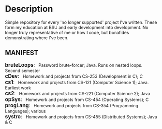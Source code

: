 # Description
 Simple repository for every 'no longer supported' project I've written. These form my education at BSU and early development into development. No longer truly representative of me or how I code, but bonafides demonstrating where I've been.  
  

 ## MANIFEST
  <span style="font-size:larger;">__bruteLoops__:</span> &nbsp; Password brute-forcer; Java. Runs on nested loops. Second semester  
  <span style="font-size:larger;">__cDev__:</span>  &nbsp;  Homework and projects from CS-253 (Development in C); C  
  <span style="font-size:larger;">__cs1__:</span>    &nbsp;  Homework and projects from CS-121 (Computer Science 1); Java. Earliest work  
  <span style="font-size:larger;">__cs2__:</span>    &nbsp;  Homework and projects from CS-221 (Computer Science 2); Java  
  <span style="font-size:larger;">__opSys__:</span>  &nbsp;  Homework and projects from CS-454 (Operating Systems); C  
  <span style="font-size:larger;">__progLang__:</span>   &nbsp;  Homework and projects from CS-354 (Programming Languages); various  
  <span style="font-size:larger;">__systro__:</span> &nbsp;  Homework and projects from CS-455 (Distributed Systems); Java & C  
  